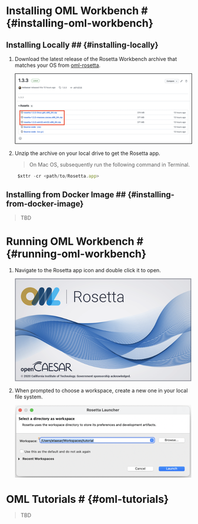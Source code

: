 # Installing OML Workbench # {#installing-oml-workbench}

## Installing Locally ## {#installing-locally}

1. Download the latest release of the Rosetta Workbench archive that matches your OS from [oml-rosetta](https://github.com/opencaesar/oml-rosetta/releases/latest).

    <img src="assets/img/Rosetta-Download.png" width="500" style="border:1px groove black;"/>

1. Unzip the archive on your local drive to get the Rosetta app.
    
    > On Mac OS, subsequently run the following command in Terminal.

     ```javascript
      $xttr -cr <path/to/Rosetta.app>
     ```

## Installing from Docker Image ## {#installing-from-docker-image}

> TBD

# Running OML Workbench # {#running-oml-workbench}

1. Navigate to the Rosetta app icon and double click it to open.

    <img src="assets/img/splash.bmp" width="500"/>

1. When prompted to choose a workspace, create a new one in your local file system.

    <img src="assets/img/Rosetta-Launcher.png" width="500"/>

# OML Tutorials # {#oml-tutorials}

> TBD
